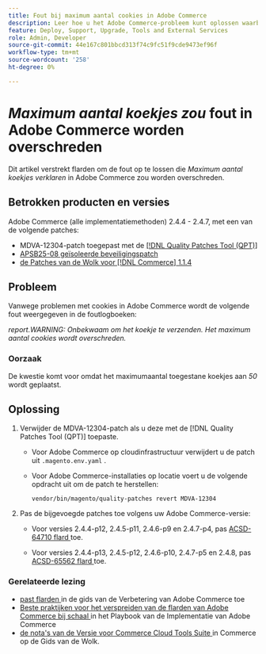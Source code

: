 ```yaml
---
title: Fout bij maximum aantal cookies in Adobe Commerce
description: Leer hoe u het Adobe Commerce-probleem kunt oplossen waarbij een fout optreedt waarbij het maximumaantal cookies wordt overschreden.
feature: Deploy, Support, Upgrade, Tools and External Services
role: Admin, Developer
source-git-commit: 44e167c801bbcd313f74c9fc51f9cde9473ef96f
workflow-type: tm+mt
source-wordcount: '258'
ht-degree: 0%

---
```


# *Maximum aantal koekjes zou* fout in Adobe Commerce worden overschreden

Dit artikel verstrekt flarden om de fout op te lossen die *Maximum aantal koekjes verklaren* in Adobe Commerce zou worden overschreden.

## Betrokken producten en versies

Adobe Commerce (alle implementatiemethoden) 2.4.4 - 2.4.7, met een van de volgende patches:

* MDVA-12304-patch toegepast met de [[!DNL Quality Patches Tool (QPT)] ](https://experienceleague.adobe.com/en/docs/commerce-operations/tools/quality-patches-tool/release-notes)
* [APSB25-08 geïsoleerde beveiligingspatch](/help/troubleshooting/known-issues-patches-attached/security-update-available-for-adobe-commerce-apsb25-08.md)
* [ de Patches van de Wolk voor  [!DNL Commerce]  1.1.4 ](https://experienceleague.adobe.com/en/docs/commerce-on-cloud/user-guide/release-notes/cloud-patches)

## Probleem

Vanwege problemen met cookies in Adobe Commerce wordt de volgende fout weergegeven in de foutlogboeken:

*report.WARNING: Onbekwaam om het koekje te verzenden. Het maximum aantal cookies wordt overschreden.*

### Oorzaak

De kwestie komt voor omdat het maximumaantal toegestane koekjes aan *50* wordt geplaatst.

## Oplossing

1. Verwijder de MDVA-12304-patch als u deze met de [!DNL Quality Patches Tool (QPT)] toepaste.

   * Voor Adobe Commerce op cloudinfrastructuur verwijdert u de patch uit `.magento.env.yaml` .
   * Voor Adobe Commerce-installaties op locatie voert u de volgende opdracht uit om de patch te herstellen:

     `vendor/bin/magento/quality-patches revert MDVA-12304`

1. Pas de bijgevoegde patches toe volgens uw Adobe Commerce-versie:

   * Voor versies 2.4.4-p12, 2.4.5-p11, 2.4.6-p9 en 2.4.7-p4, pas [ ACSD-64710 flard ](assets/acsd-64710_2.4.5-p11.patch.zip) toe.

   * Voor versies 2.4.4-p13, 2.4.5-p12, 2.4.6-p10, 2.4.7-p5 en 2.4.8, pas [ ACSD-65562 flard ](assets/acsd-65562_2.4.5-p12.patch.zip) toe.

### Gerelateerde lezing

* [ past flarden ](https://experienceleague.adobe.com/en/docs/commerce-operations/upgrade-guide/patches/apply) in de gids van de Verbetering van Adobe Commerce toe
* [ Beste praktijken voor het verspreiden van de flarden van Adobe Commerce bij schaal ](https://experienceleague.adobe.com/en/docs/commerce-operations/implementation-playbook/best-practices/maintenance/patching-at-scale) in het Playbook van de Implementatie van Adobe Commerce
* [ de nota&#39;s van de Versie voor Commerce Cloud Tools Suite ](https://experienceleague.adobe.com/en/docs/commerce-on-cloud/user-guide/release-notes/cloud-tools-suite) in Commerce op de Gids van de Wolk.
